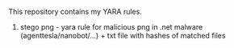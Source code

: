 This repository contains my YARA rules.

1. stego png - yara rule for malicious png in .net malware (agenttesla/nanobot/...) + txt file with hashes of matched files